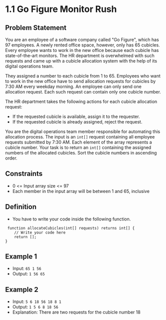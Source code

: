 # 1.1 Go Figure Monitor Rush

## Problem Statement

You are an employee of a software company called "Go Figure",  which has 97 employees. A newly rented office space, however, only has 65 cubicles. Every employee wants to work in the new office because each cubicle has state-of-the-art monitors. The HR department is overwhelmed with such requests and came up with a cubicle allocation system with the help of its digital operations team.

They assigned a number to each cubicle from 1 to 65. Employees who want to work in the new office have to send allocation requests for cubicles by 7:30 AM every weekday morning. An employee can only send one allocation request. Each such request can contain only one cubicle number.

The HR department takes the following actions for each cubicle allocation request:
- If the requested cubicle is available, assign it to the requester.
- If the requested cubicle is already assigned, reject the request.

You are the digital operations team member responsible for automating this allocation process. The input is an `int[]` request containing all employee requests submitted by 7:30 AM. Each element of the array represents a cubicle number. Your task is to return an `int[]` containing the assigned numbers of the allocated cubicles. Sort the cubicle numbers in ascending order.

## Constraints

- 0 <= Input array size <= 97
- Each member in the input array will be between 1 and 65, inclusive

## Definition

- You have to write your code inside the following function.
```ballerina
 function allocateCubicles(int[] requests) returns int[] {
    // Write your code here
    return [];
}
```

## Example 1

- Input: `65 1 56`
- Output: `1 56 65`

## Example 2

- Input: `5 6 18 56 18 8 1`
- Output: `1 5 6 8 18 56`
- Explanation: There are two requests for the cubicle number 18
